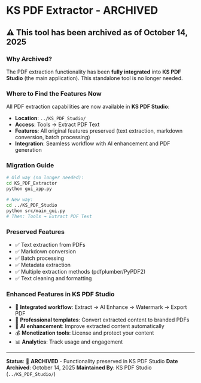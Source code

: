 # KS PDF Extractor - ARCHIVED

## ⚠️ This tool has been archived as of October 14, 2025

### Why Archived?
The PDF extraction functionality has been **fully integrated** into **KS PDF Studio** (the main application). This standalone tool is no longer needed.

### Where to Find the Features Now
All PDF extraction capabilities are now available in **KS PDF Studio**:

- **Location**: `../KS_PDF_Studio/`
- **Access**: Tools → Extract PDF Text
- **Features**: All original features preserved (text extraction, markdown conversion, batch processing)
- **Integration**: Seamless workflow with AI enhancement and PDF generation

### Migration Guide
```bash
# Old way (no longer needed):
cd KS_PDF_Extractor
python gui_app.py

# New way:
cd ../KS_PDF_Studio
python src/main_gui.py
# Then: Tools → Extract PDF Text
```

### Preserved Features
- ✅ Text extraction from PDFs
- ✅ Markdown conversion
- ✅ Batch processing
- ✅ Metadata extraction
- ✅ Multiple extraction methods (pdfplumber/PyPDF2)
- ✅ Text cleaning and formatting

### Enhanced Features in KS PDF Studio
- 🎯 **Integrated workflow**: Extract → AI Enhance → Watermark → Export PDF
- 🎨 **Professional templates**: Convert extracted content to branded PDFs
- 🤖 **AI enhancement**: Improve extracted content automatically
- 💰 **Monetization tools**: License and protect your content
- 📊 **Analytics**: Track usage and engagement

---

**Status**: 🏁 **ARCHIVED** - Functionality preserved in KS PDF Studio
**Date Archived**: October 14, 2025
**Maintained By**: KS PDF Studio (`../KS_PDF_Studio/`)
